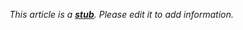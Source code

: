 *This article is a **[stub](http://www.theopedia.com/Category:Theopedia_stubs "Category:Theopedia stubs")**. Please edit it to add information.*


